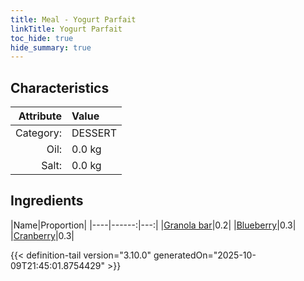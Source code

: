 ```yaml
---
title: Meal - Yogurt Parfait
linkTitle: Yogurt Parfait
toc_hide: true
hide_summary: true
---
```

<!-- This is generated by the MarsSim HelpGenertor, do not edit. -->


## Characteristics

| Attribute   | Value |
|--------:|:------|
|Category:|DESSERT|
|Oil:|0.0 kg|
|Salt:|0.0 kg|

## Ingredients

|Name|Proportion|
|----|------:|---:|
|[Granola bar](/docs/definitions/resource/granola-bar)|0.2|
|[Blueberry](/docs/definitions/resource/blueberry)|0.3|
|[Cranberry](/docs/definitions/resource/cranberry)|0.3|




{{< definition-tail version="3.10.0" generatedOn="2025-10-09T21:45:01.8754429" >}}

